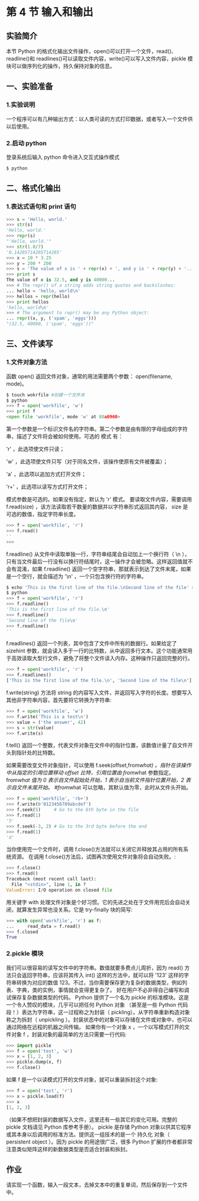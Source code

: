 # 第 4 节 输入和输出

## 实验简介

本节 Python 的格式化输出文件操作，open()可以打开一个文件，read()、readline()和 readlines()可以读取文件内容，write()可以写入文件内容，pickle 模块可以做序列化的操作，持久保持对象的信息。

## 一、实验准备

### 1.实验说明

一个程序可以有几种输出方式：以人类可读的方式打印数据，或者写入一个文件供以后使用。

### 2.启动 python

登录系统后输入 python 命令进入交互式操作模式

```py
$ python 
```

## 二、格式化输出

### 1.表达式语句和 print 语句

```py
>>> s = 'Hello, world.'
>>> str(s)
'Hello, world.'
>>> repr(s)
"'Hello, world.'"
>>> str(1.0/7)
'0.14285714285714285'
>>> x = 10 * 3.25
>>> y = 200 * 200
>>> s = 'The value of x is ' + repr(x) + ', and y is ' + repr(y) + '...'
>>> print s
The value of x is 32.5, and y is 40000...
>>> # The repr() of a string adds string quotes and backslashes:
... hello = 'hello, world\n'
>>> hellos = repr(hello)
>>> print hellos
'hello, world\n'
>>> # The argument to repr() may be any Python object:
... repr((x, y, ('spam', 'eggs')))
"(32.5, 40000, ('spam', 'eggs'))" 
```

## 三、文件读写

### 1.文件对象方法

函数 open() 返回文件对象，通常的用法需要两个参数： open(filename, mode)。

```py
$ touch wokrfile #创建一个文件夹
$ python
>>> f = open('workfile', 'w')
>>> print f
<open file 'workfile', mode 'w' at 80a0960> 
```

第一个参数是一个标识文件名的字符串。第二个参数是由有限的字母组成的字符串，描述了文件将会被如何使用。可选的 模式 有：

'r' ，此选项使文件只读；

'w' ，此选项使文件只写（对于同名文件，该操作使原有文件被覆盖）；

'a' ，此选项以追加方式打开文件；

'r+' ，此选项以读写方式打开文件；

模式参数是可选的。如果没有指定，默认为 'r' 模式。 要读取文件内容，需要调用 f.read(size) ，该方法读取若干数量的数据并以字符串形式返回其内容， size 是可选的数值，指定字符串长度。

```py
>>> f = open('workfile', 'r')
>>> f.read()
''
>>> 
```

f.readline() 从文件中读取单独一行，字符串结尾会自动加上一个换行符（ \n ），只有当文件最后一行没有以换行符结尾时，这一操作才会被忽略。这样返回值就不会有混淆，如果 f.readline() 返回一个空字符串，那就表示到达了文件末尾，如果是一个空行，就会描述为 '\n' ，一个只包含换行符的字符串。

```py
$ echo 'This is the first line of the file.\nSecond line of the file' > workfile #添加内容
$ python
>>> f = open('workfile', 'r')
>>> f.readline()
'This is the first line of the file.\n'
>>> f.readline()
'Second line of the file\n'
>>> f.readline()
'' 
```

f.readlines() 返回一个列表，其中包含了文件中所有的数据行。如果给定了 sizehint 参数，就会读入多于一行的比特数，从中返回多行文本。这个功能通常用于高效读取大型行文件，避免了将整个文件读入内存。这种操作只返回完整的行。

```py
>>> f = open('workfile', 'r')
>>> f.readlines()
['This is the first line of the file.\n', 'Second line of the file\n'] 
```

f.write(string) 方法将 string 的内容写入文件，并返回写入字符的长度。想要写入其他非字符串内容，首先要将它转换为字符串:

```py
>>> f = open('workfile', 'w')
>>> f.write('This is a test\n')
>>> value = ('the answer', 42)
>>> s = str(value)
>>> f.write(s) 
```

f.tell() 返回一个整数，代表文件对象在文件中的指针位置，该数值计量了自文件开头到指针处的比特数。

如果需要改变文件对象指针，可以使用 f.seek(offset,from*what) 。指针在该操作中从指定的引用位置移动 offset 比特，引用位置由 from*what 参数指定。 from*what 值为 0 表示自文件起始处开始，1 表示自当前文件指针位置开始，2 表示自文件末尾开始。 #from*what 可以忽略，其默认值为零，此时从文件头开始。

```py
>>> f = open('workfile', 'rb+')
>>> f.write(b'0123456789abcdef')
>>> f.seek(5)     # Go to the 6th byte in the file
>>> f.read(1)
'5'
>>> f.seek(-3, 2) # Go to the 3rd byte before the end
>>> f.read(1)
'd' 
```

当你使用完一个文件时，调用 f.close()方法就可以关闭它并释放其占用的所有系统资源。 在调用 f.close()方法后，试图再次使用文件对象将会自动失败。:

```py
>>> f.close()
>>> f.read()
Traceback (most recent call last):
  File "<stdin>", line 1, in ?
ValueError: I/O operation on closed file 
```

用关键字 with 处理文件对象是个好习惯。它的先进之处在于文件用完后会自动关闭，就算发生异常也没关系。它是 try-finally 块的简写:

```py
>>> with open('workfile', 'r') as f:
...     read_data = f.read()
>>> f.closed
True 
```

### 2.pickle 模块

我们可以很容易的读写文件中的字符串。数值就要多费点儿周折，因为 read() 方法只会返回字符串，应该将其传入 int() 这样的方法中，就可以将 '123' 这样的字符串转换为对应的数值 123。不过，当你需要保存更为复杂的数据类型，例如列表、字典，类的实例，事情就会变得更复杂了。 好在用户不必非得自己编写和调试保存复杂数据类型的代码。 Python 提供了一个名为 pickle 的标准模块。这是一个令人赞叹的模块，几乎可以把任何 Python 对象 （甚至是一些 Python 代码段！）表达为字符串，这一过程称之为封装（ pickling）。从字符串重新构造对象称之为拆封（ unpickling ）。封装状态中的对象可以存储在文件或对象中，也可以通过网络在远程的机器之间传输。 如果你有一个对象 x ，一个以写模式打开的文件对象 f ，封装对象的最简单的方法只需要一行代码:

```py
>>> import pickle
>>> f = open('test', 'w')
>>> x = [1, 2, 3]
>>> pickle.dump(x, f)
>>> f.close() 
```

如果 f 是一个以读模式打开的文件对象，就可以重装拆封这个对象:

```py
>>> f = open('test', 'r')
>>> x = pickle.load(f)
>>> x
[1, 2, 3] 
```

（如果不想把封装的数据写入文件，这里还有一些其它的变化可用。完整的 pickle 文档请见 Python 库参考手册）。 pickle 是存储 Python 对象以供其它程序或其本身以后调用的标准方法。提供这一组技术的是一个 持久化 对象（ persistent object ）。因为 pickle 的用途很广泛，很多 Python 扩展的作者都非常注意类似矩阵这样的新数据类型是否适合封装和拆封。

## 作业

请实现一个函数，输入一段文本，去掉文本中的重复单词，然后保存到一个文件中。